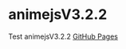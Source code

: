 # animejsV3.2.2
Test animejsV3.2.2
<a href="https://np1531-cmd.github.io/animejsV3.2.2/" target="_blank">GitHub Pages</a>
